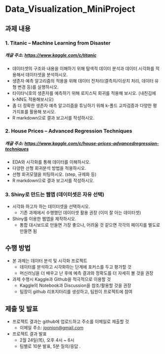 # Data_Visualization_MiniProject
## 과제 내용
### 1. Titanic – Machine Learning from Disaster
##### 캐글 주소: https://www.kaggle.com/c/titanic
- 데이터셋의 구조와 내용을 이해하기 위해 탐색적 데이터 분석과 데이터 시각화를 적용해서 데이터셋을 분석하시오.
- 생존자 예측 알고리즘의 적용을 위해 데이터 전처리(결측치/이상치 처리, 데이터 유형 변경 등)를 실행하시오.
- 타이타닉호의 생존자를 예측하기 위해 로지스틱 회귀를 적용해 보시오. (내친김에 k-NN도 적용해보시오)
- 좀 더 정확한 생존자 예측 알고리즘을 튜닝하기 위해 k-폴드 교차검증과 다양한 평가지표를 활용해 보시오.
- R markdown으로 결과 보고서를 작성하시오.

### 2. House Prices – Advanced Regression Techniques
##### 캐글 주소: https://www.kaggle.com/c/house-prices-advancedregression-techniques
- EDA와 시각화를 통해 데이터를 이해하시오.
- 다양한 선형 회귀분석 방법을 적용하시오.
- 선형 회귀모델을 피팅하시오. (step, 규제화 등)
- R markdown으로 결과 보고서를 작성하시오.

### 3. Shiny로 만드는 웹앱 (데이터셋은 자유 선택)
- 시각화 하고자 하는 데이터셋을 선택하시오.
  - 기존 과제에서 수행했던 데이터셋 활용 권장 (이미 잘 아는 데이터셋)
- Shiny를 이용한 웹앱을 제작하시오.
  - 통합 대시보드로 만들면 가장 좋으나, 어려울 것 같으면 각각의 페이지를 별도로 만들면 됨

## 수행 방법
- 본 과제는 데이터 분석 및 시각화 프로젝트
  - 데이터를 분석하고 시각화하는 단계에 포커스를 두고 평가할 것
  - 머신러닝을 더 배우고 난 후에 예측 결과와 정확도를 더 자세히 볼 것을 권장
- 과제 수행시 Kaggle과 Github을 적극적으로 이용할 것
  - Kaggle의 Notebook과 Discussion을 참조/활용할 것을 권장
  - 팀장이 github 리포지터리를 생성하고, 팀원이 프로젝트에 참여

## 제출 및 발표
- 프로젝트 결과는 github에 업로드하고 주소를 이메일로 제출할 것
  - 이메일 주소: joonion@gmail.com
- 프로젝트 결과 발표
  - 2월 24일(목), 오후 4시 ~ 6시
  - 팀별로 10분 발표, 5분 질의/응답
.
